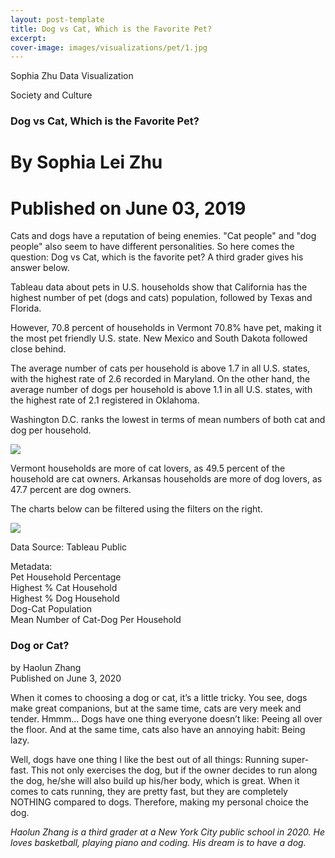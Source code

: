 ```yaml
---
layout: post-template
title: Dog vs Cat, Which is the Favorite Pet?
excerpt: 
cover-image: images/visualizations/pet/1.jpg
---
```

Sophia Zhu Data Visualization
  
Society and Culture
### Dog vs Cat, Which is the Favorite Pet?

# By Sophia Lei Zhu
# Published on June 03, 2019

<p></p>
Cats and dogs have a reputation of being enemies. "Cat people" and "dog people" also seem to have different personalities. So here comes the question: Dog vs Cat, which is the favorite pet? A third grader gives his answer below.

Tableau data about pets in U.S. households show that California has the highest number of pet (dogs and cats) population, followed by Texas and Florida.

However, 70.8 percent of households in Vermont 70.8% have pet, making it the most pet friendly U.S. state. New Mexico and South Dakota followed close behind.

The average number of cats per household is above 1.7 in all U.S. states, with the highest rate of 2.6 recorded in Maryland. On the other hand, the average number of dogs per household is above 1.1 in all U.S. states, with the highest rate of 2.1 registered in Oklahoma. 

Washington D.C. ranks the lowest in terms of mean numbers of both cat and dog per household.  
 
<div>
<div class='tableauPlaceholder' id='viz1591219357443' style='position: relative'><noscript><a href='https:&#47;&#47;sophia-lei-zhu.github.io&#47;#DataVisualization'><img alt=' ' src='https:&#47;&#47;public.tableau.com&#47;static&#47;images&#47;6S&#47;6SBKKB6SZ&#47;1_rss.png' style='border: none' /></a></noscript><object class='tableauViz'  style='display:none;'><param name='host_url' value='https%3A%2F%2Fpublic.tableau.com%2F' /> <param name='embed_code_version' value='3' /> <param name='path' value='shared&#47;6SBKKB6SZ' /> <param name='toolbar' value='yes' /><param name='static_image' value='https:&#47;&#47;public.tableau.com&#47;static&#47;images&#47;6S&#47;6SBKKB6SZ&#47;1.png' /> <param name='animate_transition' value='yes' /><param name='display_static_image' value='yes' /><param name='display_spinner' value='yes' /><param name='display_overlay' value='yes' /><param name='display_count' value='yes' /></object></div>                <script type='text/javascript'>                    var divElement = document.getElementById('viz1591219357443');                    var vizElement = divElement.getElementsByTagName('object')[0];                    vizElement.style.width='100%';vizElement.style.height=(divElement.offsetWidth*0.75)+'px';                    var scriptElement = document.createElement('script');                    scriptElement.src = 'https://public.tableau.com/javascripts/api/viz_v1.js';                    vizElement.parentNode.insertBefore(scriptElement, vizElement);                </script>
</div>
<p></p>
Vermont households are more of cat lovers, as 49.5 percent of the household are cat owners. Arkansas households are more of dog lovers, as 47.7 percent are dog owners.

The charts below can be filtered using the filters on the right.

<div>
<div class='tableauPlaceholder' id='viz1591228914616' style='position: relative'><noscript><a href='https:&#47;&#47;sophia-lei-zhu.github.io&#47;#DataVisualization'><img alt=' ' src='https:&#47;&#47;public.tableau.com&#47;static&#47;images&#47;Do&#47;DogVSCatWhoisthefavoritePet&#47;HighestCatHousehold&#47;1_rss.png' style='border: none' /></a></noscript><object class='tableauViz'  style='display:none;'><param name='host_url' value='https%3A%2F%2Fpublic.tableau.com%2F' /> <param name='embed_code_version' value='3' /> <param name='site_root' value='' /><param name='name' value='DogVSCatWhoisthefavoritePet&#47;HighestCatHousehold' /><param name='tabs' value='yes' /><param name='toolbar' value='yes' /><param name='static_image' value='https:&#47;&#47;public.tableau.com&#47;static&#47;images&#47;Do&#47;DogVSCatWhoisthefavoritePet&#47;HighestCatHousehold&#47;1.png' /> <param name='animate_transition' value='yes' /><param name='display_static_image' value='yes' /><param name='display_spinner' value='yes' /><param name='display_overlay' value='yes' /><param name='display_count' value='yes' /><param name='filter' value='publish=yes' /></object></div>                <script type='text/javascript'>                    var divElement = document.getElementById('viz1591228914616');                    var vizElement = divElement.getElementsByTagName('object')[0];                    vizElement.style.width='100%';vizElement.style.height=(divElement.offsetWidth*0.75)+'px';                    var scriptElement = document.createElement('script');                    scriptElement.src = 'https://public.tableau.com/javascripts/api/viz_v1.js';                    vizElement.parentNode.insertBefore(scriptElement, vizElement);                </script>
</div>

<p></p>
Data Source: Tableau Public

Metadata:  
Pet Household Percentage  
Highest % Cat Household  
Highest % Dog Household  
Dog-Cat Population  
Mean Number of Cat-Dog Per Household

### Dog or Cat?  
by Haolun Zhang  
Published on June 3, 2020  

When it comes to choosing a dog or cat, it’s a little tricky. You see, dogs make great companions, but at the same time, cats are very meek and tender. Hmmm… Dogs have one thing everyone doesn’t like: Peeing all over the floor. And at the same time, cats also have an annoying habit: Being lazy.  

Well, dogs have one thing I like the best out of all things: Running super-fast. This not only exercises the dog, but if the owner decides to run along the dog, he/she will also build up his/her body, which is great. When it comes to cats running, they are pretty fast, but they are completely NOTHING compared to dogs. Therefore, making my personal choice the dog.  

*Haolun Zhang is a third grader at a New York City public school in 2020. He loves basketball, playing piano and coding. His dream is to have a dog.*


